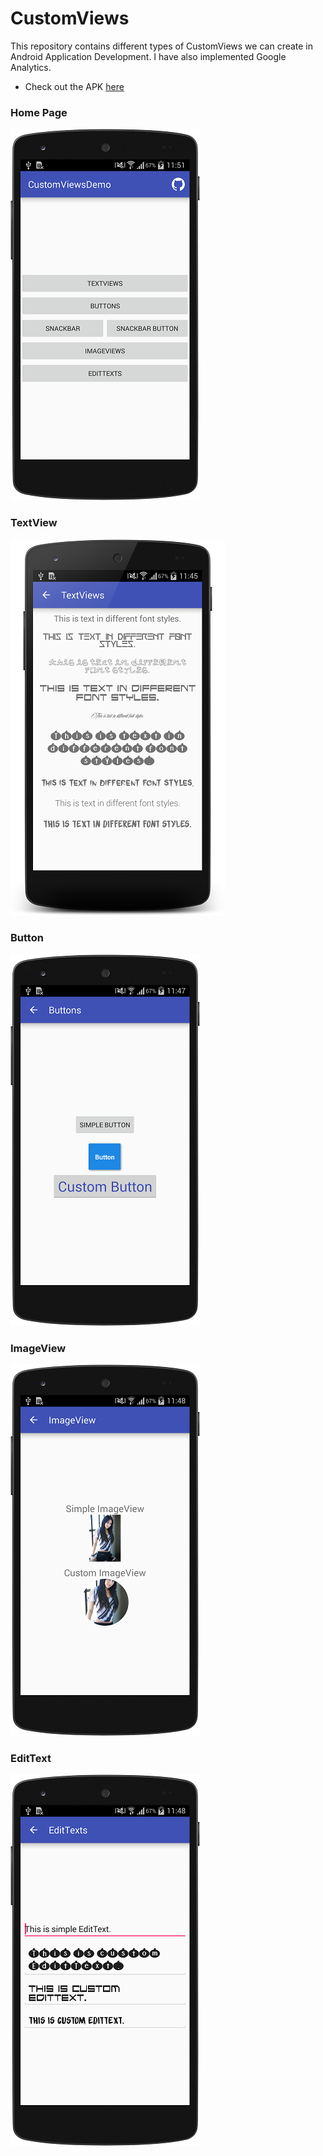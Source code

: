 # CustomViews
This repository contains different types of CustomViews we can create in Android Application Development.
I have also implemented Google Analytics.

- Check out the APK [here](https://appetize.io/app/8h1831hkgbn2yzg864gwy23ffw)

### Home Page
![Main](https://github.com/activesince93/CustomViews/blob/master/screenshots/main.png)

### TextView
![TextView](https://github.com/activesince93/CustomViews/blob/master/screenshots/textview.png)

### Button
![Button](https://github.com/activesince93/CustomViews/blob/master/screenshots/button.png)

### ImageView
![ImageView](https://github.com/activesince93/CustomViews/blob/master/screenshots/imageview.png)

### EditText
![EditText](https://github.com/activesince93/CustomViews/blob/master/screenshots/edittext.png)
